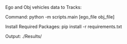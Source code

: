 Ego and Obj vehicles data to Tracks:

Command: python -m scripts.main [ego_file obj_file]

Install Required Packages: pip install -r requirements.txt

Output: ./Results/